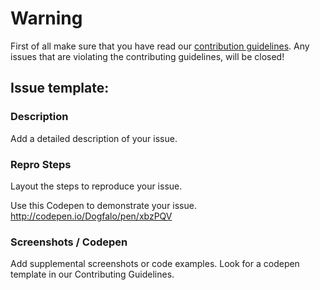 # Warning
First of all make sure that you have read our [contribution guidelines](https://github.com/Dogfalo/materialize/blob/master/.github/CONTRIBUTING.md). Any issues that are violating the contributing guidelines, will be closed!

## Issue template:
### Description
Add a detailed description of your issue.

### Repro Steps
Layout the steps to reproduce your issue.

Use this Codepen to demonstrate your issue. http://codepen.io/Dogfalo/pen/xbzPQV

### Screenshots / Codepen
Add supplemental screenshots or code examples. Look for a codepen template in our Contributing Guidelines.

